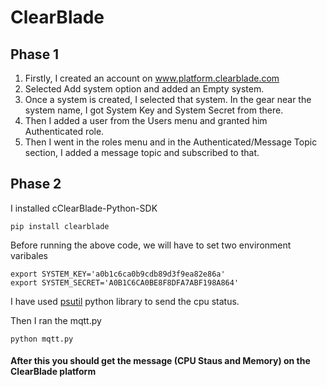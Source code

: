 # ClearBlade

## Phase 1

1. Firstly, I created an account on www.platform.clearblade.com
2. Selected Add system option and added an Empty system. 
3. Once a system is created, I selected that system. In the gear near the system name, I got System Key and System Secret from there.
4. Then I added a user from the Users menu and granted him Authenticated role.
5. Then I went in the roles menu and in the Authenticated/Message Topic section, I added a message topic and subscribed to that.


## Phase 2

I installed cClearBlade-Python-SDK

	pip install clearblade

Before running the above code, we will have to set two environment varibales

	export SYSTEM_KEY='a0b1c6ca0b9cdb89d3f9ea82e86a'
	export SYSTEM_SECRET='A0B1C6CA0BE8F8DFA7ABF198A864'

I have used [psutil](https://psutil.readthedocs.io/en/latest/) python library to send the cpu status.

Then I ran the mqtt.py

	python mqtt.py
	

#### After this you should get the message (CPU Staus and Memory) on the ClearBlade platform
	
